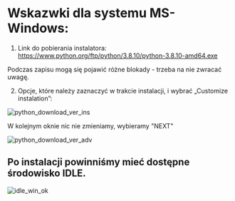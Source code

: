 # Wskazwki dla systemu MS-Windows:

1. Link do pobierania instalatora: https://www.python.org/ftp/python/3.8.10/python-3.8.10-amd64.exe

Podczas zapisu mogą się pojawić różne blokady - trzeba na nie zwracać uwagę.

2. Opcje, które należy zaznaczyć w trakcie instalacji, i wybrać „Customize instalation”:

![python_download_ver_ins](https://user-images.githubusercontent.com/5088643/138261777-4c121617-7c5e-49d2-bdc5-67b711224a79.png)

W kolejnym oknie nic nie zmieniamy, wybieramy "NEXT"

![python_download_ver_adv](https://user-images.githubusercontent.com/5088643/138261814-6fae0d65-b19f-4601-b76b-24ca8a76985f.png)

## Po instalacji powinniśmy mieć dostępne środowisko IDLE.

![idle_win_ok](https://user-images.githubusercontent.com/5088643/138262117-0c6c13a6-1f09-4c83-829a-e8388fcc254a.png)
